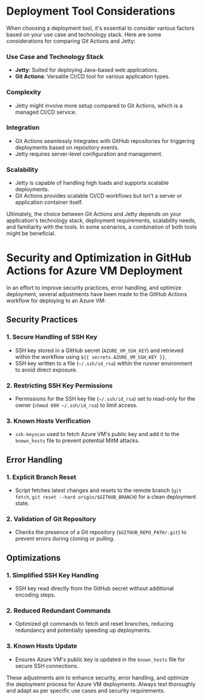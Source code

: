 # Deployment Tool Considerations

When choosing a deployment tool, it's essential to consider various factors based on your use case and technology stack. Here are some considerations for comparing Git Actions and Jetty:

### Use Case and Technology Stack

- **Jetty**: Suited for deploying Java-based web applications.
- **Git Actions**: Versatile CI/CD tool for various application types.

### Complexity

- Jetty might involve more setup compared to Git Actions, which is a managed CI/CD service.

### Integration

- Git Actions seamlessly integrates with GitHub repositories for triggering deployments based on repository events.
- Jetty requires server-level configuration and management.

### Scalability

- Jetty is capable of handling high loads and supports scalable deployments.
- Git Actions provides scalable CI/CD workflows but isn't a server or application container itself.

Ultimately, the choice between Git Actions and Jetty depends on your application's technology stack, deployment requirements, scalability needs, and familiarity with the tools. In some scenarios, a combination of both tools might be beneficial.

# Security and Optimization in GitHub Actions for Azure VM Deployment

In an effort to improve security practices, error handling, and optimize deployment, several adjustments have been made to the GitHub Actions workflow for deploying to an Azure VM:

## Security Practices

### 1. Secure Handling of SSH Key

- SSH key stored in a GitHub secret (`AZURE_VM_SSH_KEY`) and retrieved within the workflow using `${{ secrets.AZURE_VM_SSH_KEY }}`.
- SSH key written to a file (`~/.ssh/id_rsa`) within the runner environment to avoid direct exposure.

### 2. Restricting SSH Key Permissions

- Permissions for the SSH key file (`~/.ssh/id_rsa`) set to read-only for the owner (`chmod 600 ~/.ssh/id_rsa`) to limit access.

### 3. Known Hosts Verification

- `ssh-keyscan` used to fetch Azure VM's public key and add it to the `known_hosts` file to prevent potential MitM attacks.

## Error Handling

### 1. Explicit Branch Reset

- Script fetches latest changes and resets to the remote branch (`git fetch`, `git reset --hard origin/$GITHUB_BRANCH`) for a clean deployment state.

### 2. Validation of Git Repository

- Checks the presence of a Git repository (`$GITHUB_REPO_PATH/.git`) to prevent errors during cloning or pulling.

## Optimizations

### 1. Simplified SSH Key Handling

- SSH key read directly from the GitHub secret without additional encoding steps.

### 2. Reduced Redundant Commands

- Optimized git commands to fetch and reset branches, reducing redundancy and potentially speeding up deployments.

### 3. Known Hosts Update

- Ensures Azure VM's public key is updated in the `known_hosts` file for secure SSH connections.

These adjustments aim to enhance security, error handling, and optimize the deployment process for Azure VM deployments. Always test thoroughly and adapt as per specific use cases and security requirements.
